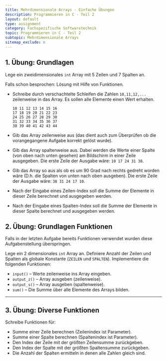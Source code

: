 ```yaml
---
title: Mehrdimensionale Arrays - Einfache Übungen
description: Programmieren in C - Teil 2
layout: default
type: assignment
category: Fachspezifische Softwaretechnik
topic: Programmieren in C - Teil 2
subtopic: Mehrdimensionale Arrays
sitemap_exclude: n
---
```


## 1. Übung: Grundlagen

Lege ein zweidimensionales `int` Array mit 5 Zeilen und 7 Spalten an.

Falls schon besprochen: Lösung mit Hilfe von Funktionen.

- Schreibe durch verschachtelte Schleifen die Zahlen `10,11,12,...` zeilenweise in das Array. Es sollen alle Elemente einen Wert erhalten.

  ```
  10 11 12 13 14 15 16 
  17 18 19 20 21 22 23 
  24 25 26 27 28 29 30 
  31 32 33 34 35 36 37 
  38 39 40 41 42 43 44 
  ```

- Gib das Array zeilenweise aus (das dient auch zum Überprüfen ob die vorangegangene Aufgabe korrekt gelöst wurde).

- Gib das Array spaltenweise aus. Dabei werden die Werte einer Spalte (von oben nach unten gesehen) am Bildschirm in einer Zeile ausgegeben.
  Die erste Zeile der Ausgabe wäre: `10 17 24 31 38`.

- Gib das Array so aus als ob es um 90 Grad nach rechts gedreht worden wäre (D.h. die Spalten von unten nach oben ausgeben).
  Die erste Zeile der Ausgabe wäre: `38 31 24 17 10`.

- Nach der Eingabe eines Zeilen-Index soll die Summe der Elemente in dieser Zeile berechnet und ausgegeben werden.

- Nach der Eingabe eines Spalten-Index soll die Summe der Elemente in dieser Spalte berechnet und ausgegeben werden.



## 2. Übung: Grundlagen Funktionen

Falls in der letzten Aufgabe bereits Funktionen verwendet wurden diese Aufgabenstellung überspringen.

Lege ein 2 dimensionales `int` Array an. Definiere Anzahl der Zeilen und Spalten als globale Konstante (`ZEILEN` und `SPALTEN`). Implementiere die folgenden Funktionen:

- `input()` – Werte zeilenweise ins Array eingeben.
- `output_z()` – Array ausgeben (zeilenweise).
- `output_s()` – Array ausgeben (spaltenweise).
- `sum()` – Die Summe über alle Elemente des Arrays bilden.



---

## 3. Übung: Diverse Funktionen

Schreibe Funktionen für:
- Summe einer Zeile berechnen (Zeilenindex ist Parameter).
- Summe einer Spalte berechnen (Spaltenindex ist Parameter).
- Den Index der Zeile mit der größten Zeilensumme zurückgeben.
- Den Index der Spalte mit der größten Spaltensumme zurückgeben.
- Die Anzahl der Spalten ermitteln in denen alle Zahlen gleich sind.
